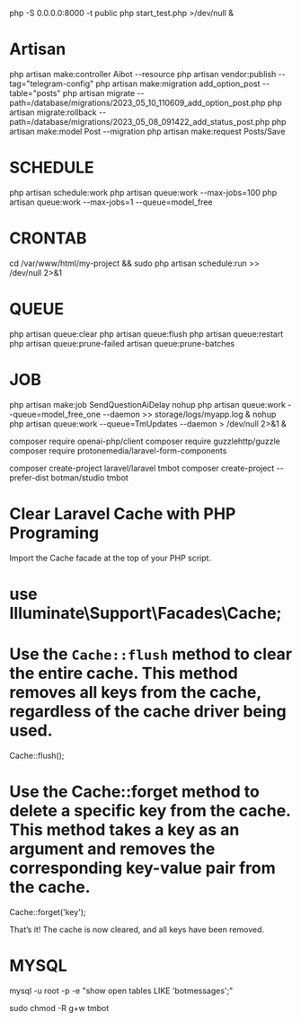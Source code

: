 php -S 0.0.0.0:8000 -t public
php start_test.php >/dev/null &
# Artisan 
php artisan make:controller Aibot --resource
php artisan vendor:publish --tag="telegram-config"
php artisan make:migration add_option_post --table="posts"
php artisan migrate  --path=/database/migrations/2023_05_10_110609_add_option_post.php
php artisan migrate:rollback  --path=/database/migrations/2023_05_08_091422_add_status_post.php 
php artisan make:model Post --migration
php artisan make:request Posts/Save
# SCHEDULE
php artisan schedule:work
php artisan queue:work --max-jobs=100
php artisan queue:work --max-jobs=1 --queue=model_free
# CRONTAB
cd /var/www/html/my-project && sudo php artisan schedule:run >> /dev/null 2>&1

# QUEUE
php artisan queue:clear
php artisan queue:flush
php artisan queue:restart
php artisan queue:prune-failed
artisan queue:prune-batches

# JOB
php artisan make:job SendQuestionAiDelay
nohup php artisan queue:work  --queue=model_free_one --daemon >> storage/logs/myapp.log &
nohup php artisan queue:work  --queue=TmUpdates --daemon > /dev/null 2>&1 &


composer require openai-php/client
composer require guzzlehttp/guzzle
composer require protonemedia/laravel-form-components

composer create-project laravel/laravel tmbot
composer create-project --prefer-dist botman/studio tmbot

# Clear Laravel Cache with PHP Programing

Import the Cache facade at the top of your PHP script.
# use Illuminate\Support\Facades\Cache;

# Use the `Cache::flush` method to clear the entire cache. This method removes all keys from the cache, regardless of the cache driver being used.
Cache::flush();

# Use the Cache::forget method to delete a specific key from the cache. This method takes a key as an argument and removes the corresponding key-value pair from the cache.
Cache::forget('key');

That’s it! The cache is now cleared, and all keys have been removed.

# MYSQL
mysql -u root -p -e "show open tables LIKE 'botmessages';"


 sudo chmod -R g+w tmbot
